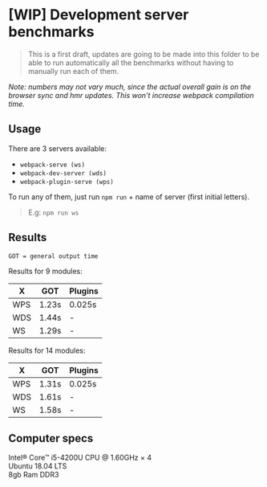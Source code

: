 # [WIP] Development server benchmarks
> This is a first draft, updates are going to be made into this folder to be able to run automatically all the benchmarks without having to manually run each of them.

_Note: numbers may not vary much, since the actual overall gain is on the browser sync and hmr updates. This won't increase webpack compilation time._

## Usage
There are 3 servers available:
* `webpack-serve (ws)`
* `webpack-dev-server (wds)`
* `webpack-plugin-serve (wps)`

To run any of them, just run `npm run` + name of server (first initial letters).

> E.g: `npm run ws`

## Results

`GOT = general output time`

Results for 9 modules: 

|X |GOT|Plugins|
|---|---|---|
|WPS|1.23s|0.025s|
|WDS|1.44s|-|
|WS|1.29s|-|

Results for 14 modules:

|X |GOT|Plugins|
|---|---|---|
|WPS|1.31s|0.025s|
|WDS|1.61s|-|
|WS|1.58s|-|


## Computer specs
Intel® Core™ i5-4200U CPU @ 1.60GHz × 4<br/>
Ubuntu 18.04 LTS<br/>
8gb Ram DDR3
